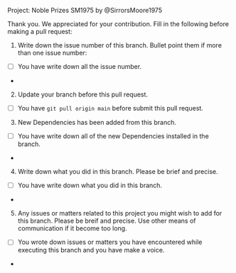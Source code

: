 Project: Noble Prizes SM1975 by @SirrorsMoore1975

Thank you. We appreciated for your contribution. Fill in the following before making a pull request:

1. Write down the issue number of this branch. Bullet point them if more than one issue number:

- [ ] You have write down all the issue number.

-

2. Update your branch before this pull request.

- [ ] You have `git pull origin main` before submit this pull request.

3. New Dependencies has been added from this branch.

- [ ] You have write down all of the new Dependencies installed in the branch.

-

4. Write down what you did in this branch. Please be brief and precise.

- [ ] You have write down what you did in this branch.

-

5. Any issues or matters related to this project you might wish to add for this branch. Please be breif and precise. Use other means of communication if it become too long.

- [ ] You wrote down issues or matters you have encountered while executing this branch and you have make a voice.

-
